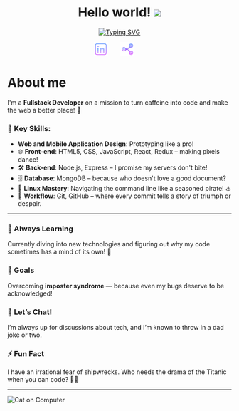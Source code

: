 <!-- Introduction -->
<h1 align="center">
Hello world!
  <img src="https://media.giphy.com/media/hvRJCLFzcasrR4ia7z/giphy.gif" width="28">
</h1>

<!-- Typing SVG by DenverCoder1 - https://github.com/DenverCoder1/readme-typing-svg -->
<p align="center">
  <a href="https://git.io/typing-svg"><img src="https://readme-typing-svg.demolab.com?font=Fira+Code&pause=1000&center=true&width=435&lines=I'm+Aldric+Bottreau;I'm+a+Fullstack+Developer" alt="Typing SVG" /></a>
</p>

<p align="center">
  <a href="https://www.linkedin.com/in/aldric-bottreau-4529902bb/"><img width="32px" alt="Linkedin" title="Linkedin"  src="https://github.com/0xhel/0xhel/blob/main/Ressources/social_logo/linkedin_purple.png"/></a>
  &#8287;&#8287;&#8287;&#8287;&#8287;
  <a href="mailto:0xhel@tutamail.com"><img width="32px" alt="Email" title="Email" src="https://github.com/0xhel/0xhel/blob/main/Ressources/social_logo/email_purple.png"></a>
  &#8287;&#8287;&#8287;&#8287;&#8287;
</p>

# About me

I'm a **Fullstack Developer** on a mission to turn caffeine into code and make the web a better place! 🚀

### 🎨 Key Skills:
- **Web and Mobile Application Design**: Prototyping like a pro!
- 🌐 **Front-end**: HTML5, CSS, JavaScript, React, Redux – making pixels dance!
- 🛠️ **Back-end**: Node.js, Express – I promise my servers don't bite!
- 🗄️ **Database**: MongoDB – because who doesn't love a good document?
- 🐧 **Linux Mastery**: Navigating the command line like a seasoned pirate! ⚓️
- 🔄 **Workflow**: Git, GitHub – where every commit tells a story of triumph or despair.

---

### 🌱 Always Learning
Currently diving into new technologies and figuring out why my code sometimes has a mind of its own! 🤖

### 🥅 Goals
Overcoming **imposter syndrome** — because even my bugs deserve to be acknowledged!

### 💬 Let’s Chat!
I’m always up for discussions about tech, and I’m known to throw in a dad joke or two. 

### ⚡ Fun Fact
I have an irrational fear of shipwrecks. Who needs the drama of the Titanic when you can code? 🚢😱

---

![Cat on Computer](https://media.giphy.com/media/JIX9t2j0ZTN9S/giphy.gif)

